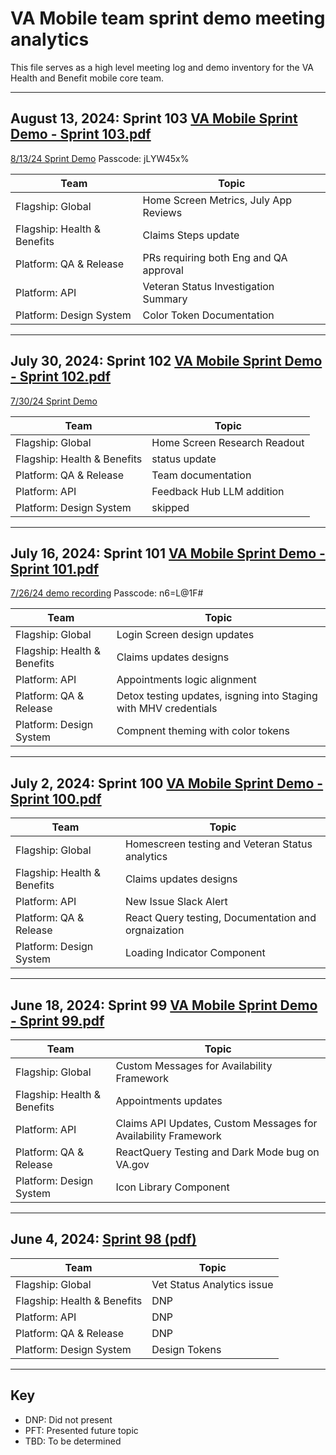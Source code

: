 # VA Mobile team sprint demo meeting analytics

This file serves as a high level meeting log and demo inventory for the VA Health and Benefit mobile core team.
***

## August 13, 2024: Sprint 103 [VA Mobile Sprint Demo - Sprint 103.pdf](https://github.com/user-attachments/files/16605405/VA.Mobile.Sprint.Demo.-.Sprint.103.pdf)

[8/13/24 Sprint Demo](https://adhocteam-us.zoom.us/rec/share/dQPRoBofBvVcPftxE6yWDbJWTlpSANl7jkg22hp-2d9sqknyCCGM66GASIJ--tEd.RC0JeEsCPtxLvFGS?startTime=1723575638000)
Passcode: jLYW45x%

| Team | Topic | 
|---|---|
| Flagship: Global | Home Screen Metrics, July App Reviews |
| Flagship: Health & Benefits | Claims Steps update |
| Platform: QA & Release | PRs requiring both Eng and QA approval |
| Platform: API | Veteran Status Investigation Summary |
| Platform: Design System | Color Token Documentation |

***

## July 30, 2024: Sprint 102 [VA Mobile Sprint Demo - Sprint 102.pdf](https://github.com/user-attachments/files/16433304/VA.Mobile.Sprint.Demo.-.Sprint.102.pdf)
[7/30/24 Sprint Demo](https://adhocteam-us.zoom.us/clips/share/oOUR0-6L24mpoKHnTWi0S0Cfcyl-t3URGv53XpW3OFQnbO-QsXA-RLk22T_d5yTVUXIpkw.Vo3whcM6MSPBaBzd)

| Team | Topic | 
|---|---|
| Flagship: Global | Home Screen Research Readout |
| Flagship: Health & Benefits | status update |
| Platform: QA & Release | Team documentation |
| Platform: API | Feedback Hub LLM addition |
| Platform: Design System | skipped |

***

## July 16, 2024: Sprint 101 [VA Mobile Sprint Demo - Sprint 101.pdf](https://github.com/user-attachments/files/16255990/VA.Mobile.Sprint.Demo.-.Sprint.101.pdf)
[7/26/24 demo recording](https://adhocteam-us.zoom.us/rec/play/yQ1uMbMPJpG58Ear9VM8SMGqjqZykvpEyC4AHNQAcqvJryuM8OmjjYTg1r455o0MOOXOh-UJmgCTOFlA.FJZmYEvH4v89YDUy%20Passcode:%20n6=L@1F#)
Passcode: n6=L@1F#

| Team | Topic | 
|---|---|
| Flagship: Global | Login Screen design updates |
| Flagship: Health & Benefits | Claims updates designs  |
| Platform: API | Appointments logic alignment |
| Platform: QA & Release | Detox testing updates, isgning into Staging with MHV credentials |
| Platform: Design System | Compnent theming with color tokens |

***

## July 2, 2024: Sprint 100 [VA Mobile Sprint Demo - Sprint 100.pdf](https://github.com/user-attachments/files/16073627/VA.Mobile.Sprint.Demo.-.Sprint.100.pdf)

| Team | Topic | 
|---|---|
| Flagship: Global | Homescreen testing and Veteran Status analytics |
| Flagship: Health & Benefits | Claims updates designs  |
| Platform: API | New Issue Slack Alert |
| Platform: QA & Release | React Query testing, Documentation and orgnaization |
| Platform: Design System | Loading Indicator Component |

***

## June 18, 2024: Sprint 99 [VA Mobile Sprint Demo - Sprint 99.pdf](https://github.com/user-attachments/files/15892230/VA.Mobile.Sprint.Demo.-.Sprint.99.pdf)

| Team | Topic | 
|---|---|
| Flagship: Global | Custom Messages for Availability Framework |
| Flagship: Health & Benefits | Appointments updates  |
| Platform: API | Claims API Updates, Custom Messages for Availability Framework |
| Platform: QA & Release | ReactQuery Testing and Dark Mode bug on VA.gov |
| Platform: Design System | Icon Library Component |

***

## June 4, 2024: [Sprint 98 (pdf)](slides/mobile-demo-sprint-98.pdf)

| Team | Topic |
|---|---|
| Flagship: Global | Vet Status Analytics issue |
| Flagship: Health & Benefits | DNP  |
| Platform: API | DNP |
| Platform: QA & Release | DNP |
| Platform: Design System | Design Tokens |

***

## Key

- DNP: Did not present
- PFT: Presented future topic
- TBD: To be determined
